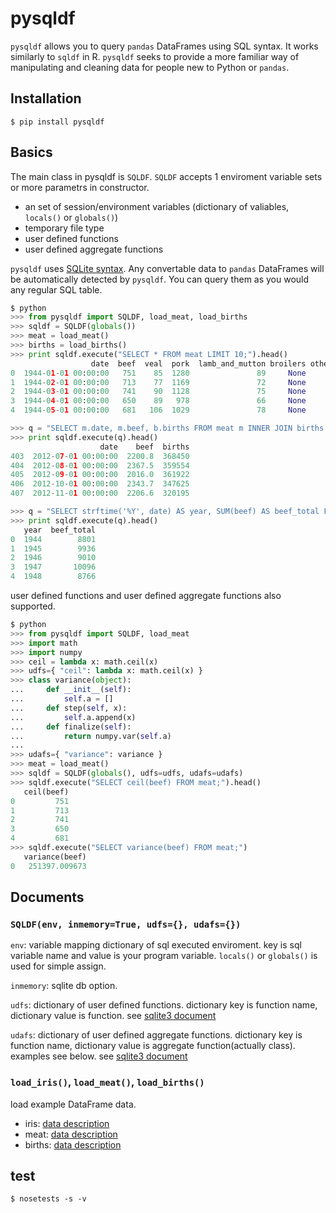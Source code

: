 # pysqldf

`pysqldf` allows you to query `pandas` DataFrames using SQL syntax.
It works similarly to `sqldf` in R.
`pysqldf` seeks to provide a more familiar way of manipulating and cleaning data for people new to Python or `pandas`.

## Installation

`$ pip install pysqldf`

## Basics

The main class in pysqldf is `SQLDF`. `SQLDF` accepts 1 enviroment variable sets or more parametrs in constructor.
   - an set of session/environment variables (dictionary of valiables, `locals()` or `globals()`)
   - temporary file type
   - user defined functions
   - user defined aggregate functions

`pysqldf` uses [SQLite syntax](http://www.sqlite.org/lang.html).
Any convertable data to `pandas` DataFrames will be automatically detected by `pysqldf`.
You can query them as you would any regular SQL table.


```python
$ python
>>> from pysqldf import SQLDF, load_meat, load_births
>>> sqldf = SQLDF(globals())
>>> meat = load_meat()
>>> births = load_births()
>>> print sqldf.execute("SELECT * FROM meat LIMIT 10;").head()
                  date  beef  veal  pork  lamb_and_mutton broilers other_chicken turkey
0  1944-01-01 00:00:00   751    85  1280               89     None          None   None
1  1944-02-01 00:00:00   713    77  1169               72     None          None   None
2  1944-03-01 00:00:00   741    90  1128               75     None          None   None
3  1944-04-01 00:00:00   650    89   978               66     None          None   None
4  1944-05-01 00:00:00   681   106  1029               78     None          None   None

>>> q = "SELECT m.date, m.beef, b.births FROM meat m INNER JOIN births b ON m.date = b.date;"
>>> print sqldf.execute(q).head()
                    date    beef  births
403  2012-07-01 00:00:00  2200.8  368450
404  2012-08-01 00:00:00  2367.5  359554
405  2012-09-01 00:00:00  2016.0  361922
406  2012-10-01 00:00:00  2343.7  347625
407  2012-11-01 00:00:00  2206.6  320195

>>> q = "SELECT strftime('%Y', date) AS year, SUM(beef) AS beef_total FROM meat GROUP BY year;"
>>> print sqldf.execute(q).head()
   year  beef_total
0  1944        8801
1  1945        9936
2  1946        9010
3  1947       10096
4  1948        8766
```

user defined functions and user defined aggregate functions also supported.

```python
$ python
>>> from pysqldf import SQLDF, load_meat
>>> import math
>>> import numpy
>>> ceil = lambda x: math.ceil(x)
>>> udfs={ "ceil": lambda x: math.ceil(x) }
>>> class variance(object):
...     def __init__(self):
...         self.a = []
...     def step(self, x):
...         self.a.append(x)
...     def finalize(self):
...         return numpy.var(self.a)
...
>>> udafs={ "variance": variance }
>>> meat = load_meat()
>>> sqldf = SQLDF(globals(), udfs=udfs, udafs=udafs)
>>> sqldf.execute("SELECT ceil(beef) FROM meat;").head()
   ceil(beef)
0         751
1         713
2         741
3         650
4         681
>>> sqldf.execute("SELECT variance(beef) FROM meat;")
   variance(beef)
0   251397.009673
```

## Documents

### `SQLDF(env, inmemory=True, udfs={}, udafs={})`

`env`: variable mapping dictionary of sql executed enviroment. key is sql variable name and value is your program variable. `locals()` or `globals()` is used for simple assign.

`inmemory`: sqlite db option.

`udfs`: dictionary of user defined functions. dictionary key is function name, dictionary value is function. see [sqlite3 document](https://docs.python.org/2.7/library/sqlite3.html#sqlite3.Connection.create_function)

`udafs`: dictionary of user defined aggregate functions. dictionary key is function name, dictionary value is aggregate function(actually class). examples see below. see [sqlite3 document](https://docs.python.org/2.7/library/sqlite3.html#sqlite3.Connection.create_aggregate)

### `load_iris()`, `load_meat()`, `load_births()`

load example DataFrame data.

+ iris: [data description](https://archive.ics.uci.edu/ml/datasets/Iris)
+ meat: [data description](http://www.ers.usda.gov/data-products/livestock-meat-domestic-data.aspx)
+ births: [data description](http://data.un.org/Data.aspx?d=POP&f=tableCode:55)

## test

`$ nosetests -s -v`
